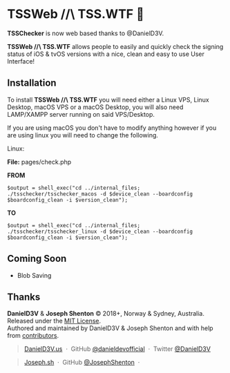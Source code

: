 # TSSWeb //\\ TSS.WTF :iphone:


**TSSChecker** is now web based thanks to @DanielD3V.

**TSSWeb //\\ TSS.WTF** allows people to easily and quickly check the signing status of iOS & tvOS versions with a nice, clean and easy to use User Interface!


Installation
------------

  To install **TSSWeb //\\ TSS.WTF** you will need either a Linux VPS, Linux Desktop, macOS VPS or a macOS Desktop, you will also need LAMP/XAMPP server running on said VPS/Desktop.
  
  If you are using macOS you don't have to modify anything however if you are using linux you will need to change the following.

Linux:

**File:** pages/check.php

**FROM**
    
    $output = shell_exec("cd ../internal_files; ./tsschecker/tsschecker_macos -d $device_clean --boardconfig $boardconfig_clean -i $version_clean");
    
**TO**

	$output = shell_exec("cd ../internal_files; ./tsschecker/tsschecker_linux -d $device_clean --boardconfig $boardconfig_clean -i $version_clean");

Coming Soon
---------------

* Blob Saving


Thanks
------

**DanielD3V** & **Joseph Shenton** © 2018+, Norway & Sydney, Australia. Released under the [MIT License].<br>
Authored and maintained by DanielD3V & Joseph Shenton and with help from [contributors].

> [DanielD3V.us](http://danield3v.us) &nbsp;&middot;&nbsp;
> GitHub [@danieldevofficial](https://github.com/danieldevofficial) &nbsp;&middot;&nbsp;
> Twitter [@DanielD3V](https://twitter.com/DanielD3V)

> [Joseph.sh](https://joseph.sh) &nbsp;&middot;&nbsp;
> GitHub [@JosephShenton](https://github.com/JosephShenton) &nbsp;&middot;&nbsp;

[MIT License]: http://mit-license.org/
[contributors]: http://github.com/danieldevofficial/TSSChecker-Web/contributors
